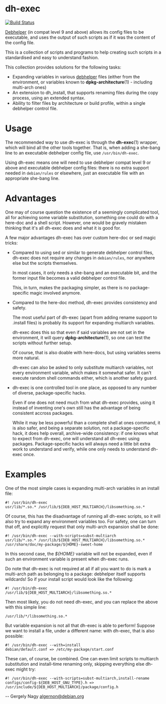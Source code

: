 dh-exec
=======

[![Build Status](https://img.shields.io/travis/algernon/dh-exec/master.svg?style=flat-square)](https://travis-ci.org/algernon/dh-exec)

[Debhelper][1] (in compat level 9 and above) allows its config files
to be executable, and uses the output of such scripts as if it was
the content of the config file.

This is a collection of scripts and programs to help creating
such scripts in a standardised and easy to understand fashion.

This collection provides solutions for the following tasks:

* Expanding variables in various [debhelper][1] files (either from the
  environment, or variables known to **dpkg-architecture**(1) -
  including multi-arch ones)
* An extension to dh_install, that supports renaming files during the
  copy process, using an extended syntax.
* Ability to filter files by architecture or build profile, within a
  single debhelper control file.

 [1]: https://tracker.debian.org/pkg/debhelper

Usage
=====

The recommended way to use dh-exec is through the **dh-exec**(1)
wrapper, which will bind all the other tools together. That is, when
adding a she-bang line to an executable debhelper config file, use
`/usr/bin/dh-exec`.

Using dh-exec means one will need to use debhelper compat level 9 or
above and executable debhelper config files: there is no extra support
needed in `debian/rules` or elsewhere, just an executable file with an
appropriate she-bang line.

Advantages
==========

One may of course question the existence of a seemingly complicated
tool, all for achieving some variable substitution, something one
could do with a here-doc and a shell script. However, one would be
gravely mistaken thinking that it's all dh-exec does and what it is
good for.

A few major advantages dh-exec has over custom here-doc or sed magic
tricks:

* Compared to using sed or similar to generate debhelper control
  files, dh-exec does not require any changes in `debian/rules`, nor
  anywhere else but the scripts themselves.

  In most cases, it only needs a she-bang and an executable bit, and
  the former input file becomes a valid debhelper control file.

  This, in turn, makes the packaging simpler, as there is no
  package-specific magic involved anymore.

* Compared to the here-doc method, dh-exec provides consistency and
  safety.

  The most useful part of dh-exec (apart from adding rename support to
  .install files) is probably its support for expanding multiarch
  variables.

  dh-exec does this so that even if said variables are not set in the
  environment, it will query **dpkg-architecture**(1), so one can test
  the scripts without further setup.

  Of course, that is also doable with here-docs, but using variables
  seems more natural.

  dh-exec can also be asked to only substitute multiarch variables,
  not every environment variable, which makes it somewhat safer. It
  can't execute random shell commands either, which is another safety
  guard.

* dh-exec is one controlled tool in one place, as opposed to any
  number of diverse, package-specific hacks.

  Even if one does not need much from what dh-exec provides, using it
  instead of inventing one's own still has the advantage of being
  consistent accross packages.

  While it may be less powerful than a complete shell at ones command,
  it is also safer, and being a separate solution, not a
  package-specific hack, it does help overall, archive-wide
  consistency: if one knows what to expect from dh-exec, one will
  understand all dh-exec using packages. Package-specific hacks will
  always need a little bit extra work to understand and verify, while
  one only needs to understand dh-exec once.

Examples
========

One of the most simple cases is expanding multi-arch variables in an
install file:

    #! /usr/bin/dh-exec
    usr/lib/*.so.* /usr/lib/${DEB_HOST_MULTIARCH}/libsomething.so.*

Of course, this has the disadvantage of running all dh-exec scripts,
so it will also try to expand any environment variables too. For
safety, one can turn that off, and explicitly request that only
multi-arch expansion shall be done:

    #! /usr/bin/dh-exec --with-scripts=subst-multiarch
    usr/lib/*.so.* /usr/lib/${DEB_HOST_MULTIARCH}/libsomething.so.*
    /usr/share/doc/my-package/${HOME}-sweet-home

In this second case, the *${HOME}* variable will not be expanded, even
if such an environment variable is present when dh-exec runs.

Do note that dh-exec is not required at all if all you want to do is
mark a multi-arch path as belonging to a package: debhelper itself
supports wildcards! So if your install script would look like the
following:

    #! /usr/bin/dh-exec
    /usr/lib/${DEB_HOST_MULTIARCH}/libsomething.so.*

Then most likely, you do not need dh-exec, and you can replace the
above with this simple line:

    /usr/lib/*/libsomething.so.*

But variable expansion is not all that dh-exec is able to perform!
Suppose we want to install a file, under a different name: with
dh-exec, that is also possible:

    #! /usr/bin/dh-exec --with=install
    debian/default.conf => /etc/my-package/start.conf

These can, of course, be combined. One can even limit scripts to
multiarch substitution and install-time renaming only, skipping
everything else dh-exec might try:

    #! /usr/bin/dh-exec --with-scripts=subst-multiarch,install-rename
    configs/config-${DEB_HOST_GNU_TYPE}.h => /usr/include/${DEB_HOST_MULTIARCH}/package/config.h

-- 
Gergely Nagy <algernon@debian.org>
